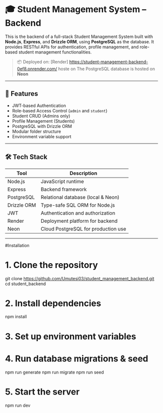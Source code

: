 # 🎓 Student Management System – Backend

This is the backend of a full-stack Student Management System built with **Node.js**, **Express**, and **Drizzle ORM**, using **PostgreSQL** as the database. It provides RESTful APIs for authentication, profile management, and role-based student management functionalities.

> 📦 Deployed on: [Render] https://student-management-backend-0ef8.onrender.com/
> hoste on  The PostgreSQL database is hosted on **Neon**

---

## 🚀 Features

- JWT-based Authentication
- Role-based Access Control (`admin` and `student`)
- Student CRUD (Admins only)
- Profile Management (Students)
- PostgreSQL with Drizzle ORM
- Modular folder structure
- Environment variable support

---

## 🛠 Tech Stack

| Tool           | Description                            |
|----------------|----------------------------------------|
| Node.js        | JavaScript runtime                     |
| Express        | Backend framework                      |
| PostgreSQL     | Relational database (local & Neon)     |
| Drizzle ORM    | Type-safe SQL ORM for Node.js          |
| JWT            | Authentication and authorization       |
| Render         | Deployment platform for backend        |
| Neon           | Cloud PostgreSQL for production use    |


---

#Installation
# 1. Clone the repository
git clone https://github.com/Umutesi03/student_management_backend.git
cd student_backend

# 2. Install dependencies
npm install

# 3. Set up environment variables


# 4. Run database migrations & seed
npm run generate
npm run migrate
npm run seed

# 5. Start the server
npm run dev


